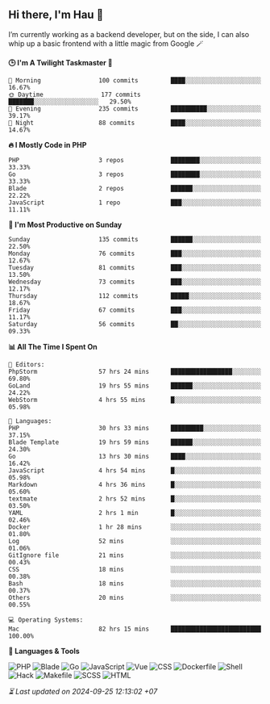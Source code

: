 ## Hi there, I'm Hau 👋
I’m currently working as a backend developer, but on the side, I can also whip up a basic frontend with a little magic from Google 🪄

<!--START_SECTION:readme-stats-->
**🕒 I'm A Twilight Taskmaster 🌆**

```text
🌅 Morning                100 commits         ████░░░░░░░░░░░░░░░░░░░░░   16.67%
🌞 Daytime                177 commits         ███████░░░░░░░░░░░░░░░░░░   29.50%
🌆 Evening                235 commits         ██████████░░░░░░░░░░░░░░░   39.17%
🌙 Night                  88 commits          ████░░░░░░░░░░░░░░░░░░░░░   14.67%
```

**🔥 I Mostly Code in PHP**

```text
PHP                      3 repos             ████████░░░░░░░░░░░░░░░░░   33.33%
Go                       3 repos             ████████░░░░░░░░░░░░░░░░░   33.33%
Blade                    2 repos             ██████░░░░░░░░░░░░░░░░░░░   22.22%
JavaScript               1 repo              ███░░░░░░░░░░░░░░░░░░░░░░   11.11%
```

**📅 I'm Most Productive on Sunday**

```text
Sunday                   135 commits         ██████░░░░░░░░░░░░░░░░░░░   22.50%
Monday                   76 commits          ███░░░░░░░░░░░░░░░░░░░░░░   12.67%
Tuesday                  81 commits          ███░░░░░░░░░░░░░░░░░░░░░░   13.50%
Wednesday                73 commits          ███░░░░░░░░░░░░░░░░░░░░░░   12.17%
Thursday                 112 commits         █████░░░░░░░░░░░░░░░░░░░░   18.67%
Friday                   67 commits          ███░░░░░░░░░░░░░░░░░░░░░░   11.17%
Saturday                 56 commits          ██░░░░░░░░░░░░░░░░░░░░░░░   09.33%
```

**📊 All The Time I Spent On**

```text
📝 Editors:
PhpStorm                 57 hrs 24 mins      █████████████████░░░░░░░░   69.80%
GoLand                   19 hrs 55 mins      ██████░░░░░░░░░░░░░░░░░░░   24.22%
WebStorm                 4 hrs 55 mins       █░░░░░░░░░░░░░░░░░░░░░░░░   05.98%

💬 Languages:
PHP                      30 hrs 33 mins      █████████░░░░░░░░░░░░░░░░   37.15%
Blade Template           19 hrs 59 mins      ██████░░░░░░░░░░░░░░░░░░░   24.30%
Go                       13 hrs 30 mins      ████░░░░░░░░░░░░░░░░░░░░░   16.42%
JavaScript               4 hrs 54 mins       █░░░░░░░░░░░░░░░░░░░░░░░░   05.98%
Markdown                 4 hrs 36 mins       █░░░░░░░░░░░░░░░░░░░░░░░░   05.60%
textmate                 2 hrs 52 mins       █░░░░░░░░░░░░░░░░░░░░░░░░   03.50%
YAML                     2 hrs 1 min         █░░░░░░░░░░░░░░░░░░░░░░░░   02.46%
Docker                   1 hr 28 mins        ░░░░░░░░░░░░░░░░░░░░░░░░░   01.80%
Log                      52 mins             ░░░░░░░░░░░░░░░░░░░░░░░░░   01.06%
GitIgnore file           21 mins             ░░░░░░░░░░░░░░░░░░░░░░░░░   00.43%
CSS                      18 mins             ░░░░░░░░░░░░░░░░░░░░░░░░░   00.38%
Bash                     18 mins             ░░░░░░░░░░░░░░░░░░░░░░░░░   00.37%
Others                   20 mins             ░░░░░░░░░░░░░░░░░░░░░░░░░   00.55%

💻 Operating Systems:
Mac                      82 hrs 15 mins      █████████████████████████   100.00%
```

**💬 Languages & Tools**

![PHP](https://img.shields.io/badge/PHP-65.75%25-4F5D95?&logo=PHP&labelColor=151b23)
![Blade](https://img.shields.io/badge/Blade-26.54%25-f7523f?&logo=Blade&labelColor=151b23)
![Go](https://img.shields.io/badge/Go-03.41%25-00ADD8?&logo=Go&labelColor=151b23)
![JavaScript](https://img.shields.io/badge/JavaScript-02.42%25-f1e05a?&logo=JavaScript&labelColor=151b23)
![Vue](https://img.shields.io/badge/Vue-01.22%25-41b883?&logo=Vue&labelColor=151b23)
![CSS](https://img.shields.io/badge/CSS-00.29%25-563d7c?&logo=CSS&labelColor=151b23)
![Dockerfile](https://img.shields.io/badge/Dockerfile-00.12%25-384d54?&logo=Dockerfile&labelColor=151b23)
![Shell](https://img.shields.io/badge/Shell-00.09%25-89e051?&logo=Shell&labelColor=151b23)
![Hack](https://img.shields.io/badge/Hack-00.07%25-878787?&logo=Hack&labelColor=151b23)
![Makefile](https://img.shields.io/badge/Makefile-00.04%25-427819?&logo=Makefile&labelColor=151b23)
![SCSS](https://img.shields.io/badge/SCSS-00.02%25-c6538c?&logo=SCSS&labelColor=151b23)
![HTML](https://img.shields.io/badge/HTML-00.02%25-e34c26?&logo=HTML&labelColor=151b23)




*⏳ Last updated on 2024-09-25 12:13:02 +07*
<!--END_SECTION:readme-stats-->
